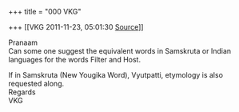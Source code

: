 +++
title = "000 VKG"

+++
[[VKG	2011-11-23, 05:01:30 [Source](https://groups.google.com/g/bvparishat/c/u17g0ktqqns)]]



Pranaam  
Can some one suggest the equivalent words in Samskruta or Indian  
languages for the words Filter and Host.

If in Samskruta (New Yougika Word), Vyutpatti, etymology is also  
requested along.  
Regards  
VKG  

